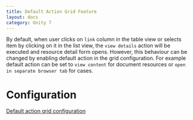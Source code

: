 ```yaml
---
title: Default Action Grid Feature
layout: docs
category: Unity 7
---
```

By default, when user clicks on `link` column in the table view or selects item by clicking on it in the list view, the `view details` action will be executed and resource detail form opens.
However, this behaviour can be changed by enabling default action in the grid configuration. For example default action can be set to `view content` for document resources or `open in separate browser tab` for cases.

# Configuration

[Default action grid configuration](../../configuration/grids/default-action.md)
